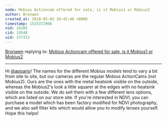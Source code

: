 ```yaml
---
node: Mobius Actioncam offered for sale, is it Mobius1 or Mobius2
author: Bronwen
created_at: 2018-05-03 18:42:46 +0000
timestamp: 1525372966
nid: 16285
cid: 19548
uid: 237313
---
```




[Bronwen](../profile/Bronwen) replying to: [Mobius Actioncam offered for sale, is it Mobius1 or Mobius2](../notes/apparao/05-03-2018/mobius-actioncam-offered-for-sale-is-it-mobius1-or-mobius2)

----
Hi [@appario](/profile/appario)! The names for the different Mobius models tend to vary a bit from site to site, but our cameras are the regular Mobius ActionCams (not Mobius2). Ours are the ones with the metal heatsink visible on the outside, whereas the Mobius2's look a little squarer at the edges with no heatsink visible on the outside. We do sell them with a few different lens options, which are listed on our store site.  If you're interested in NDVI, you can purchase a model which has been factory modified for NDVI photography, and we also sell filter kits which would allow you to modify lenses yourself. Hope this helps!